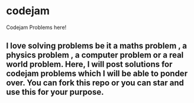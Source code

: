 # codejam
Codejam Problems here!
## I love solving problems be it a maths problem , a physics problem , a computer problem or a real world problem. Here, I will post solutions for codejam problems which I will be able to ponder over. You can fork this repo or you can star and use this for your purpose. 
